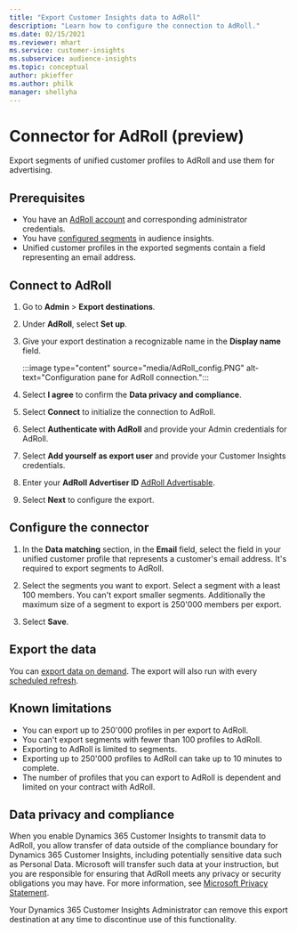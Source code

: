 ```yaml
---
title: "Export Customer Insights data to AdRoll"
description: "Learn how to configure the connection to AdRoll."
ms.date: 02/15/2021
ms.reviewer: mhart
ms.service: customer-insights
ms.subservice: audience-insights
ms.topic: conceptual
author: pkieffer
ms.author: philk
manager: shellyha
---
```


# Connector for AdRoll (preview)

Export segments of unified customer profiles to AdRoll and use them for advertising. 

## Prerequisites

-	You have an [AdRoll account](https://www.adroll.com/) and corresponding administrator credentials.
-	You have [configured segments](segments.md) in audience insights.
-	Unified customer profiles in the exported segments contain a field representing an email address.

## Connect to AdRoll

1. Go to **Admin** > **Export destinations**.

1. Under **AdRoll**, select **Set up**.

1. Give your export destination a recognizable name in the **Display name** field.

   :::image type="content" source="media/AdRoll_config.PNG" alt-text="Configuration pane for AdRoll connection.":::

1. Select **I agree** to confirm the **Data privacy and compliance**.

1. Select **Connect** to initialize the connection to AdRoll.

1. Select **Authenticate with AdRoll** and provide your Admin credentials for AdRoll. 

1. Select **Add yourself as export user** and provide your Customer Insights credentials.

1. Enter your **AdRoll Advertiser ID** [AdRoll Advertisable](https://help.adroll.com/hc/en-us/articles/212011838-Advertiser-Profiles).

1. Select **Next** to configure the export.

## Configure the connector

1. In the **Data matching** section, in the **Email** field, select the field in your unified customer profile that represents a customer's email address. It's required to export segments to AdRoll.

1. Select the segments you want to export. Select a segment with a least 100 members. You can't export smaller segments. Additionally the maximum size of a segment to export is 250'000 members per export. 

1. Select **Save**.

## Export the data

You can [export data on demand](export-destinations.md). The export will also run with every [scheduled refresh](system.md#schedule-tab).

## Known limitations

- You can export up to 250'000 profiles in per export to AdRoll.
- You can't export segments with fewer than 100 profiles to AdRoll. 
- Exporting to AdRoll is limited to segments.
- Exporting up to 250'000 profiles to AdRoll can take up to 10 minutes to complete. 
- The number of profiles that you can export to AdRoll is dependent and limited on your contract with AdRoll.

## Data privacy and compliance

When you enable Dynamics 365 Customer Insights to transmit data to AdRoll, you allow transfer of data outside of the compliance boundary for Dynamics 365 Customer Insights, including potentially sensitive data such as Personal Data. Microsoft will transfer such data at your instruction, but you are responsible for ensuring that AdRoll meets any privacy or security obligations you may have. For more information, see [Microsoft Privacy Statement](https://go.microsoft.com/fwlink/?linkid=396732).

Your Dynamics 365 Customer Insights Administrator can remove this export destination at any time to discontinue use of this functionality.
